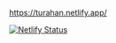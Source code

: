 https://turahan.netlify.app/

[![Netlify Status](https://api.netlify.com/api/v1/badges/2f431c55-4dfe-4abd-9655-46460d21665c/deploy-status)](https://app.netlify.com/sites/turahan/deploys)
